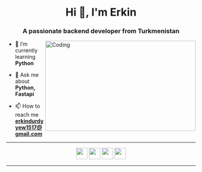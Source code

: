 <h1 align="center">Hi 👋, I'm Erkin</h1>
<h3 align="center">A passionate backend developer from Turkmenistan</h3>
<img align="right" alt="Coding" height="240" width="400" src="https://cdn.dribbble.com/users/1162077/screenshots/3848914/programmer.gif">

- 🌱 I’m currently learning **Python**

- 💬 Ask me about **Python, Fastapi**

- 📫 How to reach me **erkindurdyyew1517@gmail.com**



<hr/> 
 <p align='center'>
  <img width="30"   src="https://media1.giphy.com/media/du3J3cXyzhj75IOgvA/giphy.gif?cid=ecf05e47606xz337xsmht436z15o6q5lfdqfmid86fp0j5qc&rid=giphy.gif">
    <img width="30"   src="https://media.giphy.com/media/KAq5w47R9rmTuvWOWa/giphy.gif">
    <img width="30"   src="https://media2.giphy.com/media/SS8CV2rQdlYNLtBCiF/giphy.gif">
    <img width="30"   src="https://media.giphy.com/media/26n7b7PjSOZJwVCmY/giphy.gif">
</p>
<hr/> 

